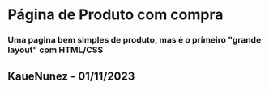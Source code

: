 # Página de Produto com compra

### Uma pagina bem simples de produto, mas é o primeiro "grande layout" com HTML/CSS

## KaueNunez - 01/11/2023